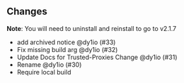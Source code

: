 ## Changes

**Note**: You will need to uninstall and reinstall to go to v2.1.7

- add archived notice @dy1io (#33)
- Fix missing build arg @dy1io (#32)
- Update Docs for Trusted-Proxies Change @dy1io (#31)
- Rename @dy1io (#30)
- Require local build
